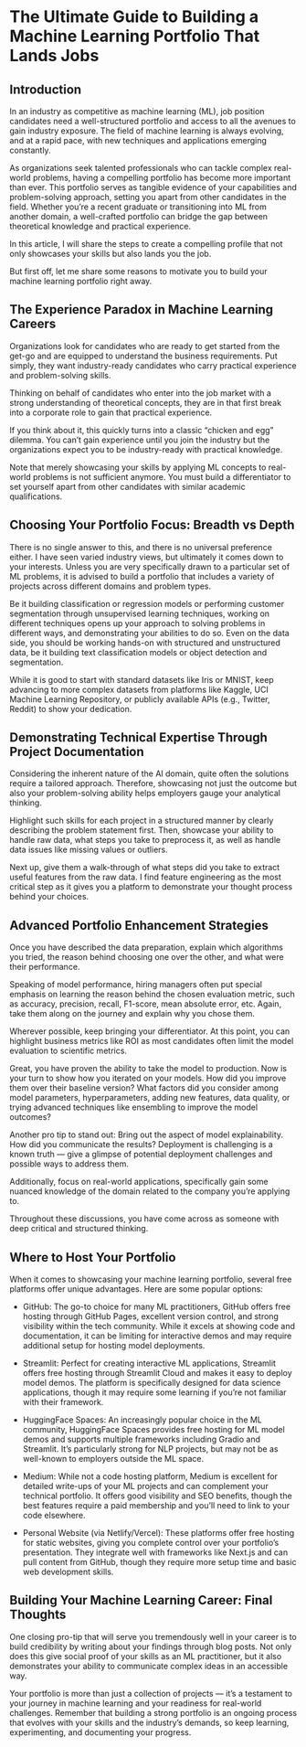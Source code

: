 # The Ultimate Guide to Building a Machine Learning Portfolio That Lands Jobs

## Introduction

In an industry as competitive as machine learning (ML), job position candidates need a well-structured portfolio and access to all the avenues to gain industry exposure. The field of machine learning is always evolving, and at a rapid pace, with new techniques and applications emerging constantly.

As organizations seek talented professionals who can tackle complex real-world problems, having a compelling portfolio has become more important than ever. This portfolio serves as tangible evidence of your capabilities and problem-solving approach, setting you apart from other candidates in the field. Whether you’re a recent graduate or transitioning into ML from another domain, a well-crafted portfolio can bridge the gap between theoretical knowledge and practical experience.

In this article, I will share the steps to create a compelling profile that not only showcases your skills but also lands you the job.

But first off, let me share some reasons to motivate you to build your machine learning portfolio right away.

## The Experience Paradox in Machine Learning Careers

Organizations look for candidates who are ready to get started from the get-go and are equipped to understand the business requirements. Put simply, they want industry-ready candidates who carry practical experience and problem-solving skills.

Thinking on behalf of candidates who enter into the job market with a strong understanding of theoretical concepts, they are in that first break into a corporate role to gain that practical experience.

If you think about it, this quickly turns into a classic “chicken and egg” dilemma. You can’t gain experience until you join the industry but the organizations expect you to be industry-ready with practical knowledge.

Note that merely showcasing your skills by applying ML concepts to real-world problems is not sufficient anymore. You must build a differentiator to set yourself apart from other candidates with similar academic qualifications.

## Choosing Your Portfolio Focus: Breadth vs Depth

There is no single answer to this, and there is no universal preference either. I have seen varied industry views, but ultimately it comes down to your interests. Unless you are very specifically drawn to a particular set of ML problems, it is advised to build a portfolio that includes a variety of projects across different domains and problem types.

Be it building classification or regression models or performing customer segmentation through unsupervised learning techniques, working on different techniques opens up your approach to solving problems in different ways, and demonstrating your abilities to do so. Even on the data side, you should be working hands-on with structured and unstructured data, be it building text classification models or object detection and segmentation.

While it is good to start with standard datasets like Iris or MNIST, keep advancing to more complex datasets from platforms like Kaggle, UCI Machine Learning Repository, or publicly available APIs (e.g., Twitter, Reddit) to show your dedication.

## Demonstrating Technical Expertise Through Project Documentation

Considering the inherent nature of the AI domain, quite often the solutions require a tailored approach. Therefore, showcasing not just the outcome but also your problem-solving ability helps employers gauge your analytical thinking.

Highlight such skills for each project in a structured manner by clearly describing the problem statement first. Then, showcase your ability to handle raw data, what steps you take to preprocess it, as well as handle data issues like missing values or outliers.

Next up, give them a walk-through of what steps did you take to extract useful features from the raw data. I find feature engineering as the most critical step as it gives you a platform to demonstrate your thought process behind your choices.

## Advanced Portfolio Enhancement Strategies

Once you have described the data preparation, explain which algorithms you tried, the reason behind choosing one over the other, and what were their performance.

Speaking of model performance, hiring managers often put special emphasis on learning the reason behind the chosen evaluation metric, such as accuracy, precision, recall, F1-score, mean absolute error, etc. Again, take them along on the journey and explain why you chose them.

Wherever possible, keep bringing your differentiator. At this point, you can highlight business metrics like ROI as most candidates often limit the model evaluation to scientific metrics.

Great, you have proven the ability to take the model to production. Now is your turn to show how you iterated on your models. How did you improve them over their baseline version? What factors did you consider among model parameters, hyperparameters, adding new features, data quality, or trying advanced techniques like ensembling to improve the model outcomes?

Another pro tip to stand out: Bring out the aspect of model explainability. How did you communicate the results? Deployment is challenging is a known truth — give a glimpse of potential deployment challenges and possible ways to address them.

Additionally, focus on real-world applications, specifically gain some nuanced knowledge of the domain related to the company you’re applying to.

Throughout these discussions, you have come across as someone with deep critical and structured thinking.

## Where to Host Your Portfolio

When it comes to showcasing your machine learning portfolio, several free platforms offer unique advantages. Here are some popular options:

* GitHub: The go-to choice for many ML practitioners, GitHub offers free hosting through GitHub Pages, excellent version control, and strong visibility within the tech community. While it excels at showing code and documentation, it can be limiting for interactive demos and may require additional setup for hosting model deployments.

* Streamlit: Perfect for creating interactive ML applications, Streamlit offers free hosting through Streamlit Cloud and makes it easy to deploy model demos. The platform is specifically designed for data science applications, though it may require some learning if you’re not familiar with their framework.

* HuggingFace Spaces: An increasingly popular choice in the ML community, HuggingFace Spaces provides free hosting for ML model demos and supports multiple frameworks including Gradio and Streamlit. It’s particularly strong for NLP projects, but may not be as well-known to employers outside the ML space.

* Medium: While not a code hosting platform, Medium is excellent for detailed write-ups of your ML projects and can complement your technical portfolio. It offers good visibility and SEO benefits, though the best features require a paid membership and you’ll need to link to your code elsewhere.

* Personal Website (via Netlify/Vercel): These platforms offer free hosting for static websites, giving you complete control over your portfolio’s presentation. They integrate well with frameworks like Next.js and can pull content from GitHub, though they require more setup time and basic web development skills.


## Building Your Machine Learning Career: Final Thoughts

One closing pro-tip that will serve you tremendously well in your career is to build credibility by writing about your findings through blog posts. Not only does this give social proof of your skills as an ML practitioner, but it also demonstrates your ability to communicate complex ideas in an accessible way.

Your portfolio is more than just a collection of projects — it’s a testament to your journey in machine learning and your readiness for real-world challenges. Remember that building a strong portfolio is an ongoing process that evolves with your skills and the industry’s demands, so keep learning, experimenting, and documenting your progress.
